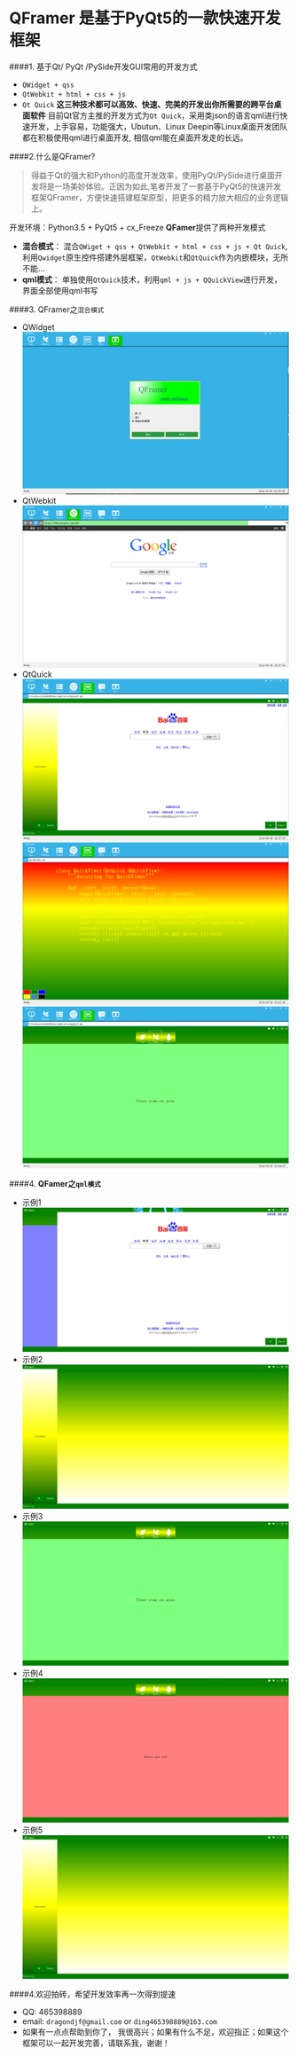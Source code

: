 QFramer 是基于PyQt5的一款快速开发框架
====================================
####1. 基于Qt/ PyQt /PySide开发GUI常用的开发方式
+ ``QWidget + qss``
+ ``QtWebkit + html + css + js``
+ ``Qt Quick``
**这三种技术都可以高效、快速、完美的开发出你所需要的跨平台桌面软件**
目前Qt官方主推的开发方式为``Qt Quick``，采用类json的语言qml进行快速开发，上手容易，功能强大，Ubutun、Linux Deepin等Linux桌面开发团队都在积极使用qml进行桌面开发, 相信qml能在桌面开发走的长远。

####2.什么是QFramer?
> 得益于Qt的强大和Python的高度开发效率，使用PyQt/PySide进行桌面开发将是一场美妙体验。正因为如此,笔者开发了一套基于PyQt5的快速开发框架QFramer，方便快速搭建框架原型，把更多的精力放大相应的业务逻辑上。

开发环境：Python3.5 + PyQt5 + cx_Freeze
**QFamer**提供了两种开发模式
+ **混合模式**： 混合``QWiget + qss + QtWebkit + html + css + js + Qt Quick``,利用``Qwidget``原生控件搭建外层框架，``QtWebkit``和``QtQuick``作为内嵌模块，无所不能...
+ **qml模式**： 单独使用``QtQuick``技术，利用``qml + js + QQuickView``进行开发，界面全部使用qml书写

####3. QFramer之``混合模式``
+ QWidget
![Alt text](doc/images/混合模式qwidget.png)
+ QtWebkit
![Alt text](doc/images/混合模式webkit.png)
+ QtQuick
![Alt text](doc/images/混合模式.png)
![Alt text](doc/images/混合模式quick.png)
![Alt text](doc/images/混合模式quick2.png)


####4. **QFamer之``qml模式``**
+ 示例1
![Alt text](doc/images/qml4.png)
+ 示例2
![Alt text](doc/images/qml5.png)
+ 示例3
![Alt text](doc/images/qml1.png)
+ 示例4
![Alt text](doc/images/qml2.png)
+ 示例5
![Alt text](doc/images/qml5.png)

####4.欢迎拍砖，希望开发效率再一次得到提速
+ QQ: 465398889
+ email: ``dragondjf@gmail.com`` or ``ding465398889@163.com``
+ 如果有一点点帮助到你了， 我很高兴；如果有什么不足，欢迎指正；如果这个框架可以一起开发完善，请联系我，谢谢！
